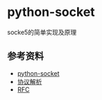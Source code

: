 # python-socket
socke5的简单实现及原理

## 参考资料

+ [python-socket](https://rushter.com/blog/python-socks-server/)
+ [协议解析](https://blog.csdn.net/tianxuhong/article/details/82151020)
+ [RFC](https://www.ietf.org/rfc/rfc1928.txt)
